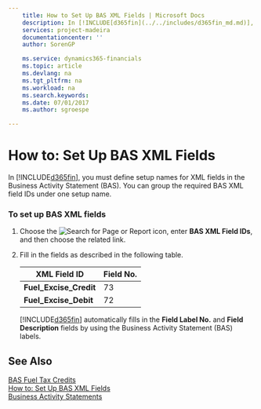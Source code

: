 ```yaml
---
    title: How to Set Up BAS XML Fields | Microsoft Docs
    description: In [!INCLUDE[d365fin](../../includes/d365fin_md.md)], you must define setup names for XML fields in the Business Activity Statement (BAS). You can group the required BAS XML field IDs under one setup name.
    services: project-madeira
    documentationcenter: ''
    author: SorenGP

    ms.service: dynamics365-financials
    ms.topic: article
    ms.devlang: na
    ms.tgt_pltfrm: na
    ms.workload: na
    ms.search.keywords:
    ms.date: 07/01/2017
    ms.author: sgroespe

---
```

# How to: Set Up BAS XML Fields
In [!INCLUDE[d365fin](../../includes/d365fin_md.md)], you must define setup names for XML fields in the Business Activity Statement (BAS). You can group the required BAS XML field IDs under one setup name.  
  
### To set up BAS XML fields  
  
1.  Choose the ![Search for Page or Report](media/ui-search/search_small.png "Search for Page or Report icon") icon, enter **BAS XML Field IDs**, and then choose the related link.  
  
2.  Fill in the fields as described in the following table.  
  
    |**XML Field ID**|**Field No.**|  
    |----------------------|-------------------|  
    |**Fuel_Excise_Credit**|73|  
    |**Fuel_Excise_Debit**|72|  
  
     [!INCLUDE[d365fin](../../includes/d365fin_md.md)] automatically fills in the **Field Label No.** and **Field Description** fields by using the Business Activity Statement (BAS) labels.  
  
## See Also  
 [BAS Fuel Tax Credits](bas-fuel-tax-credits.md)   
 [How to: Set Up BAS XML Fields](how-to-set-up-bas-xml-fields.md)   
 [Business Activity Statements](business-activity-statements.md)